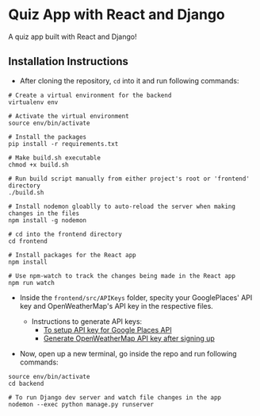 # Quiz App with React and Django

A quiz app built with React and Django!



## Installation Instructions

- After cloning the repository, `cd` into it and run following commands:

```
# Create a virtual environment for the backend
virtualenv env

# Activate the virtual environment
source env/bin/activate

# Install the packages
pip install -r requirements.txt

# Make build.sh executable 
chmod +x build.sh

# Run build script manually from either project's root or 'frontend' directory
./build.sh

# Install nodemon gloablly to auto-reload the server when making changes in the files
npm install -g nodemon

# cd into the frontend directory
cd frontend

# Install packages for the React app
npm install

# Use npm-watch to track the changes being made in the React app
npm run watch
```

- Inside the `frontend/src/APIKeys` folder, specity your GooglePlaces' API key and OpenWeatherMap's API key in the respective files.
    - Instructions to generate API keys:
        - [To setup API key for Google Places API](https://www.youtube.com/embed/Rpzp0yCAmq4?start=35)
        - [Generate OpenWeatherMap API key after signing up](https://home.openweathermap.org/api_keys)

- Now, open up a new terminal, go inside the repo and run following commands:

```
source env/bin/activate
cd backend

# To run Django dev server and watch file changes in the app
nodemon --exec python manage.py runserver
```



